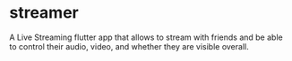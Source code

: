 # streamer

A Live Streaming flutter app that allows to stream with friends and be able to control their audio, video, and whether they are visible overall. 
